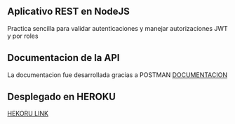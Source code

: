 ## Aplicativo REST en NodeJS 

Practica sencilla para validar autenticaciones y manejar autorizaciones JWT y por roles

## Documentacion de la API
La documentacion fue desarrollada gracias a POSTMAN
[DOCUMENTACION](https://documenter.getpostman.com/view/12356579/UVC2F8CS)

## Desplegado en HEROKU 
[HEKORU LINK](https://rest-node-jwt.herokuapp.com/)
